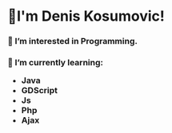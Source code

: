 <div>
  <h1>👋I'm Denis Kosumovic!</h1>
  <h3>👀 I’m interested in Programming.</h3>
  <h3>🌱 I’m currently learning:
    <ul>
      <li>Java</li>
      <li>GDScript</li>
      <li>Js</li>
      <li>Php</li>
      <li>Ajax</li>
    </ul>
   </h3>
</div>

